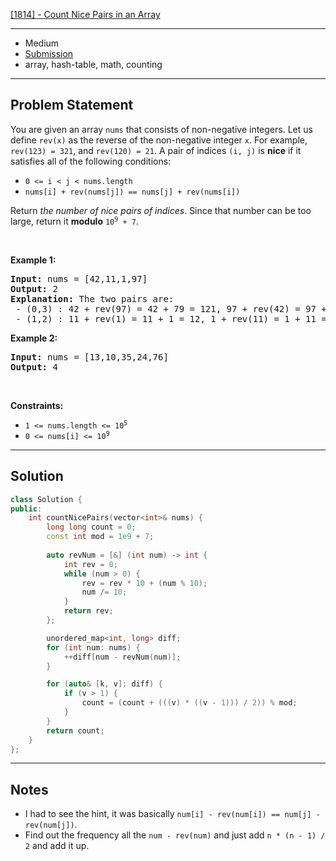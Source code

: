 [[1814] - Count Nice Pairs in an Array](https://leetcode.com/problems/count-nice-pairs-in-an-array)

---

- Medium
- [Submission](https://leetcode.com/problems/count-nice-pairs-in-an-array/submissions/1103460283/)
- array, hash-table, math, counting

---

## Problem Statement

<p>You are given an array <code>nums</code> that consists of non-negative integers. Let us define <code>rev(x)</code> as the reverse of the non-negative integer <code>x</code>. For example, <code>rev(123) = 321</code>, and <code>rev(120) = 21</code>. A pair of indices <code>(i, j)</code> is <strong>nice</strong> if it satisfies all of the following conditions:</p>

<ul>
	<li><code>0 &lt;= i &lt; j &lt; nums.length</code></li>
	<li><code>nums[i] + rev(nums[j]) == nums[j] + rev(nums[i])</code></li>
</ul>

<p>Return <em>the number of nice pairs of indices</em>. Since that number can be too large, return it <strong>modulo</strong> <code>10<sup>9</sup> + 7</code>.</p>

<p>&nbsp;</p>
<p><strong class="example">Example 1:</strong></p>

<pre>
<strong>Input:</strong> nums = [42,11,1,97]
<strong>Output:</strong> 2
<strong>Explanation:</strong> The two pairs are:
 - (0,3) : 42 + rev(97) = 42 + 79 = 121, 97 + rev(42) = 97 + 24 = 121.
 - (1,2) : 11 + rev(1) = 11 + 1 = 12, 1 + rev(11) = 1 + 11 = 12.
</pre>

<p><strong class="example">Example 2:</strong></p>

<pre>
<strong>Input:</strong> nums = [13,10,35,24,76]
<strong>Output:</strong> 4
</pre>

<p>&nbsp;</p>
<p><strong>Constraints:</strong></p>

<ul>
	<li><code>1 &lt;= nums.length &lt;= 10<sup>5</sup></code></li>
	<li><code>0 &lt;= nums[i] &lt;= 10<sup>9</sup></code></li>
</ul>


---

## Solution

```cpp
class Solution {
public:
    int countNicePairs(vector<int>& nums) {
        long long count = 0;
        const int mod = 1e9 + 7;
        
        auto revNum = [&] (int num) -> int {
            int rev = 0;
            while (num > 0) {
                rev = rev * 10 + (num % 10);
                num /= 10;
            }
            return rev;
        };

        unordered_map<int, long> diff;
        for (int num: nums) {
            ++diff[num - revNum(num)];
        }

        for (auto& [k, v]: diff) {
            if (v > 1) {
                count = (count + (((v) * ((v - 1))) / 2)) % mod;
            }
        }
        return count;
    }
};
```

---

## Notes

- I had to see the hint, it was basically `num[i] - rev(num[i]) == num[j] - rev(num[j])`.
- Find out the frequency all the `num - rev(num)` and just add `n * (n - 1) / 2` and add it up.
